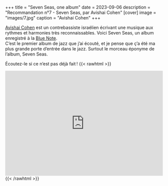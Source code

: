 +++
title = "Seven Seas, one album"
date = 2023-09-06
description = "Recommandation n°7 - Seven Seas, par Avishai Cohen"
[cover]
image = "images/7.jpg"
caption = "Avishai Cohen"
+++

[Avishai Cohen](https://fr.wikipedia.org/wiki/Avishai_Cohen_%28contrebassiste%29) est un contrebassiste israélien
écrivant une musique aux
rythmes et harmonies très reconnaissables. Voici Seven Seas, un album enregistré à
la [Blue Note](https://fr.wikipedia.org/wiki/Blue_Note_Records).  
C’est le premier album de jazz que j’ai écouté, et je pense que ç’a été ma plus grande porte d’entrée dans le jazz.
Surtout le morceau éponyme de l’album, Seven Seas.

Écoutez-le si ce n’est pas déjà fait !
{{< rawhtml >}}
<div style="max-width:100%;"><div style="position:relative;padding-bottom:calc(56.25% + 52px);height: 0;"><iframe style="position:absolute;top:0;left:0;" width="100%" height="100%" src="https://odesli.co/embed/?url=https%3A%2F%2Falbum.link%2Fkgzjfz6vdxdt3&theme=light" frameborder="0" allowfullscreen sandbox="allow-same-origin allow-scripts allow-presentation allow-popups allow-popups-to-escape-sandbox" allow="clipboard-read; clipboard-write"></iframe></div></div>
{{< /rawhtml >}}